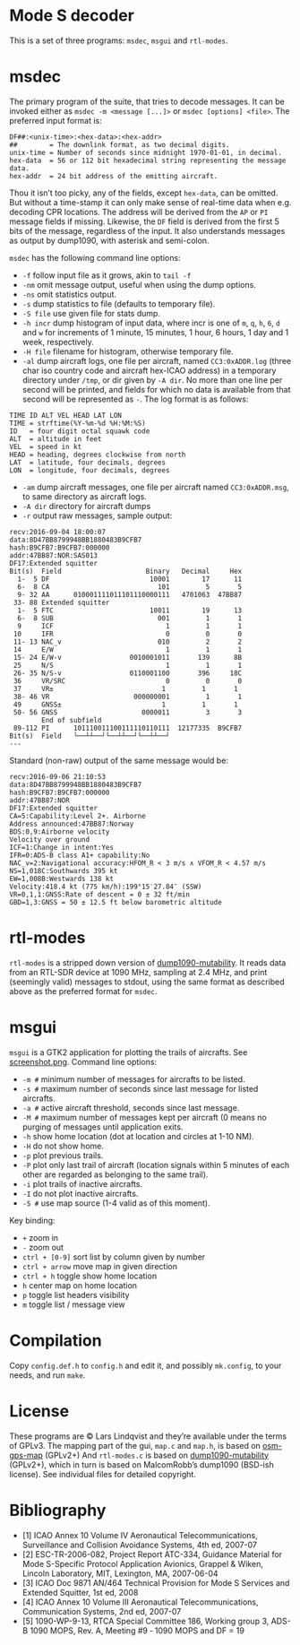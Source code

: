 # Mode S decoder
This is a set of three programs: `msdec`, `msgui` and `rtl-modes`.

# msdec
The primary program of the suite, that tries to decode messages.
It can be invoked either as `msdec -m <message [...]>` or `msdec [options] <file>`.
The preferred input format is:
````
DF##:<unix-time>:<hex-data>:<hex-addr>
##        = The downlink format, as two decimal digits.
unix-time = Number of seconds since midnight 1970-01-01, in decimal.
hex-data  = 56 or 112 bit hexadecimal string representing the message data.
hex-addr  = 24 bit address of the emitting aircraft.
````
Thou it isn’t too picky, any of the fields, except `hex-data`, can be omitted. But
without a time-stamp it can only make sense of real-time data when e.g. decoding
CPR locations. The address will be derived from the `AP` or `PI` message fields if missing.
Likewise, the `DF` field is derived from the first 5 bits of the message, regardless of the input.
It also understands messages as output by dump1090, with asterisk and semi-colon.

`msdec` has the following command line options:
* `-f` follow input file as it grows, akin to `tail -f`
* `-nm` omit message output, useful when using the dump options.
* `-ns` omit statistics output.
* `-s` dump statistics to file (defaults to temporary file).
* `-S file` use given file for stats dump.
* `-h incr` dump histogram of input data, where incr is one
        of `m`, `q`, `h`, `6`, `d` and `w` for increments of
        1 minute, 15 minutes, 1 hour, 6 hours, 1 day and 1 week, respectively.
* `-H file` filename for histogram, otherwise temporary file.
* `-al` dump aircraft logs, one file per aircraft, named `CC3:0xADDR.log`
        (three char iso country code and aircraft hex-ICAO address) in
        a temporary directory under `/tmp`, or dir given by `-A dir`.
        No more than one line per second will be printed, and fields for which
        no data is available from that second will be represented as `-`.
        The log format is as follows:
````
TIME ID ALT VEL HEAD LAT LON
TIME = strftime(%Y-%m-%d %H:%M:%S)
ID   = four digit octal squawk code
ALT  = altitude in feet
VEL  = speed in kt
HEAD = heading, degrees clockwise from north
LAT  = latitude, four decimals, degrees
LON  = longitude, four decimals, degrees
````
* `-am` dump aircraft messages, one file per aircraft named `CC3:0xADDR.msg`, to
        same directory as aircraft logs.
* `-A dir` directory for aircraft dumps
* `-r` output raw messages, sample output:
````
recv:2016-09-04 18:00:07
data:8D47BB8799948BB1880483B9CFB7
hash:B9CFB7:B9CFB7:000000
addr:47BB87:NOR:SAS013
DF17:Extended squitter
Bit(s)  Field                     Binary   Decimal     Hex
  1-  5 DF                         10001        17      11
  6-  8 CA                           101         5       5
  9- 32 AA      010001111011101110000111   4701063  47BB87
 33- 88 Extended squitter
  1-  5 FTC                        10011        19      13
  6-  8 SUB                          001         1       1
  9     ICF                            1         1       1
 10     IFR                            0         0       0
 11- 13 NAC_v                        010         2       2
 14     E/W                            1         1       1
 15- 24 E/W-v                 0010001011       139      8B
 25     N/S                            1         1       1
 26- 35 N/S-v                 0110001100       396     18C
 36     VR/SRC                         0         0       0
 37     VR±                           1         1       1
 38- 46 VR                     000000001         1       1
 49     GNSS±                         1         1       1
 50- 56 GNSS                     0000011         3       3
        End of subfield
 89-112 PI      101110011100111110110111  12177335  B9CFB7
Bit(s)  Field   └──┴┴──┘└──┴┴──┘└──┴┴──┘
---
````
Standard (non-raw) output of the same message would be:
````
recv:2016-09-06 21:10:53
data:8D47BB8799948BB1880483B9CFB7
hash:B9CFB7:B9CFB7:000000
addr:47BB87:NOR
DF17:Extended squitter
CA=5:Capability:Level 2+. Airborne
Address announced:47BB87:Norway
BDS:0,9:Airborne velocity
Velocity over ground
ICF=1:Change in intent:Yes
IFR=0:ADS-B class A1+ capability:No
NAC_v=2:Navigational accuracy:HFOM_R < 3 m/s ∧ VFOM_R < 4.57 m/s
NS=1,018C:Southwards 395 kt
EW=1,008B:Westwards 138 kt
Velocity:418.4 kt (775 km/h):199°15′27.84″ (SSW)
VR=0,1,1:GNSS:Rate of descent = 0 ± 32 ft/min
GBD=1,3:GNSS = 50 ± 12.5 ft below barometric altitude
````


# rtl-modes

`rtl-modes` is a stripped down version of
[dump1090-mutability](https://github.com/mutability/dump1090).
It reads data from an RTL-SDR device at 1090 MHz, sampling at 2.4 MHz,
and print (seemingly valid) messages to stdout, using the same format
as described above as the preferred format for `msdec`.


# msgui

`msgui` is a GTK2 application for plotting the trails of aircrafts. See 
[screenshot.png](https://raw.githubusercontent.com/e5150/msdec/master/screenshot.png).
Command line options:
* `-m #` minimum number of messages for aircrafts to be listed.
* `-s #` maximum number of seconds since last message for listed aircrafts.
* `-a #` active aircraft threshold, seconds since last message.
* `-M #` maximum number of messages kept per aircraft (0 means no
         purging of messages until application exits.
* `-h`   show home location (dot at location and circles at 1-10 NM).
* `-H`   do not show home.
* `-p`   plot previous trails.
* `-P`   plot only last trail of aircraft (location signals within 5 minutes of
         each other are regarded as belonging to the same trail).
* `-i`   plot trails of inactive aircrafts.
* `-I`   do not plot inactive aircrafts.
* `-S #` use map source (1-4 valid as of this moment).


Key binding:
* `+`   zoom in
* `-`   zoom out
* `ctrl + [0-9]` sort list by column given by number
* `ctrl + arrow` move map in given direction
* `ctrl + h` toggle show home location
* `h` center map on home location
* `p` toggle list headers visibility
* `m` toggle list / message view


# Compilation
Copy `config.def.h` to `config.h` and edit it, and possibly `mk.config`, to your needs, and run `make`.


# License
These programs are © Lars Lindqvist and they’re available under the terms of GPLv3.
The mapping part of the gui, `map.c` and `map.h`, is based on
[osm-gps-map](https://nzjrs.github.io/osm-gps-map/) (GPLv2+)
And `rtl-modes.c` is based on
[dump1090-mutability](https://github.com/mutability/dump1090) (GPLv2+), which in turn
is based on MalcomRobb’s dump1090 (BSD-ish license).
See individual files for detailed copyright.


# Bibliography

* [1] ICAO Annex 10 Volume IV Aeronautical Telecommunications,
        Surveillance and Collision Avoidance Systems, 4th ed, 2007-07
* [2] ESC-TR-2006-082, Project Report ATC-334, Guidance Material for
        Mode S-Specific Protocol Application Avionics, Grappel & Wiken,
        Lincoln Laboratory, MIT, Lexington, MA, 2007-06-04
* [3] ICAO Doc 9871 AN/464 Technical Provision for Mode S Services
        and Extended Squitter, 1st ed, 2008
* [4] ICAO Annex 10 Volume III Aeronautical Telecommunications,
        Communication Systems, 2nd ed, 2007-07
* [5] 1090-WP-9-13, RTCA Special Committee 186, Working group 3,
        ADS-B 1090 MOPS, Rev. A, Meeting #9 ‐ 1090 MOPS and DF = 19
